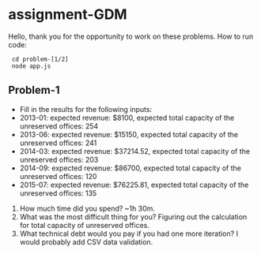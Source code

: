 # assignment-GDM
 Hello, thank you for the opportunity to work on these problems.
 How to run code:

 ```
  cd problem-[1/2]
  node app.js
 ```

## Problem-1
* Fill in the results for the following inputs:
* 2013-01: expected revenue: $8100, expected total capacity of the unreserved offices: 254
* 2013-06: expected revenue: $15150, expected total capacity of the unreserved offices: 241
* 2014-03: expected revenue: $37214.52, expected total capacity of the unreserved offices: 203
* 2014-09: expected revenue: $86700, expected total capacity of the unreserved offices: 120
* 2015-07: expected revenue: $76225.81, expected total capacity of the unreserved offices: 135
1. How much time did you spend?
   ~1h 30m.
2. What was the most difficult thing for you?
   Figuring out the calculation for total capacity of unreserved offices.
3. What technical debt would you pay if you had one more iteration?
   I would probably add CSV data validation.